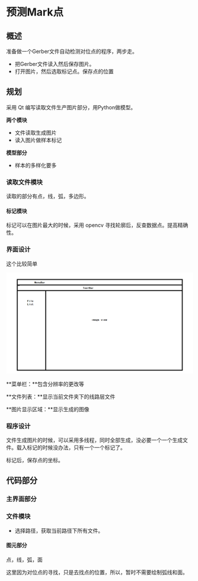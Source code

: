 # 预测Mark点

## 概述

准备做一个Gerber文件自动检测对位点的程序，两步走。

* 把Gerber文件读入然后保存图片。
* 打开图片，然后选取标记点。保存点的位置

## 规划

采用 Qt 编写读取文件生产图片部分，用Python做模型。

**两个模块**

* 文件读取生成图片
* 读入图片做样本标记

**模型部分**

* 样本的多样化要多



### 读取文件模块

读取的部分有点，线，弧，多边形。

#### 标记模块

标记可以在图片最大的时候，采用 opencv 寻找轮廓后，反查数据点。提高精确性。



### 界面设计

这个比较简单

![](images/1624005771826.png)

**菜单栏：**包含分辨率的更改等

**文件列表：**显示当前文件夹下的线路层文件

**图片显示区域：**显示生成的图像



### 程序设计

文件生成图片的时候，可以采用多线程，同时全部生成，没必要一个一个生成文件。载入标记的时候没办法，只有一个一个标记了。

标记后，保存点的坐标。



## 代码部分

### 主界面部分



### 文件模块

* 选择路径，获取当前路径下所有文件。

#### 图元部分

点，线，弧，面

这里因为对位点的寻找，只是去找点的位置，所以，暂时不需要绘制弧线和面。













